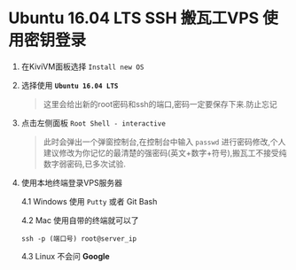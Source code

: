 # Ubuntu 16.04 LTS SSH 搬瓦工VPS 使用密钥登录

1. 在KiviVM面板选择 `Install new OS`
2. 选择使用 **`Ubuntu 16.04 LTS`**
    >这里会给出新的root密码和ssh的端口,密码一定要保存下来.防止忘记
3. 点击左侧面板 `Root Shell - interactive`
    >此时会弹出一个弹窗控制台,在控制台中输入 `passwd` 进行密码修改,个人建议修改为你记忆的最清楚的强密码(英文+数字+符号),搬瓦工不接受纯数字弱密码,已多次试验.
4. 使用本地终端登录VPS服务器

    4.1 Windows 使用 `Putty` 或者 Git Bash

    4.2 Mac 使用自带的终端就可以了

       ssh -p (端口号) root@server_ip
       
    4.3 Linux 不会问 **Google**